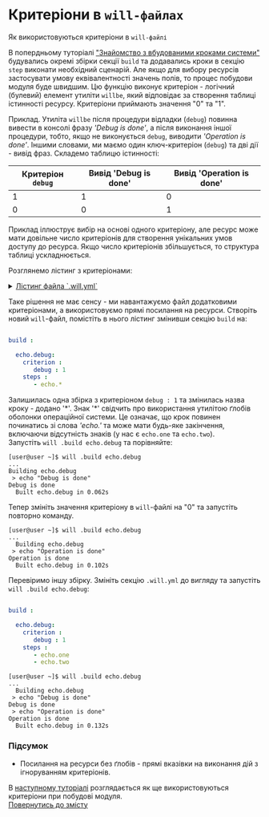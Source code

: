 # Критеріони в `will-файлах`

Як використовуються критеріони в `will-файлі`

В попердньому туторіалі ["Знайомство з вбудованими кроками системи"](PredefinedSteps.md) будувались окремі збірки секції `build` та додавались кроки в секцію `step` виконати необхідний сценарій. Але якщо для вибору ресурсів застосувати умову еквівалентності значень полів, то процес побудови модуля буде швидшим. Цю функцію виконує критеріон - логічний (булевий) елемент утиліти `willbe`, який відповідає за створення таблиці істинності ресурсу. Критеріони приймають значення "0" та "1".

Приклад. Утиліта `willbe` після процедури відладки (`debug`) повинна вивести в консолі фразу _'Debug is done'_, а після виконання іншої процедури, тобто, якщо не виконується `debug`, виводити _'Operation is done'_.  Іншими словами, ми маємо один ключ-критеріон (`debug`) та дві дії - вивід фраз.
Складемо таблицю істинності:  

| Критеріон `debug` | Вивід 'Debug is done' | Вивід 'Operation is done'       |
|-------------------|-----------------------|---------------------------------|
| 1                 | 1                     | 0                               |
| 0                 | 0                     | 1                               |

Приклад іллюструє вибір на основі одного критеріону, але ресурс може мати довільне число критеріонів для створення унікальних умов доступу до ресурса. Якщо число критеріонів збільшується, то структура таблиці ускладнюється.

Розглянемо лістинг з критеріонами:
<details>
  <summary><u>Лістинг файла `.will.yml`</u></summary>

```yaml

about :

    name : buildModuleWithCriterion
    description : "Output of various phrases using criterions"
    version : 0.0.1
    keywords :
        - willbe

step :

  echo.one :
    shell : echo "Debug is done"
    currentPath : '.'
    criterion :
       debug : 1

  echo.two :
    shell : echo "Operation is done"
    currentPath : '.'
    criterion :
       debug : 0

build :

  echo.debug:
    criterion :
       debug : 1
    steps :
       - echo.one

  echo.op:
    criterion :
       debug : 0
    steps :
       - echo.two

```

</details>

Таке рішення не має сенсу - ми навантажуємо файл додатковими критеріонами, а використовуємо прямі посилання на ресурси. Створіть новий `will`-файл, помістіть в нього лістинг змінивши секцію `build` на:

```yaml

build :

  echo.debug:
    criterion :
       debug : 1
    steps :
       - echo.*

```

Залишилась одна збірка з критеріоном `debug : 1` та змінилась назва кроку - додано '\*'. Знак '\*' свідчить про використання утилітою ґлобів оболонки операційної системи. Це означає, що крок повинен починатись зі слова _'echo.'_ та може мати будь-яке закінчення, включаючи відсутність знаків (у нас є `echo.one` та `echo.two`).  
Запустіть `will .build echo.debug` та порівняйте:

```
[user@user ~]$ will .build echo.debug
...
Building echo.debug
 > echo "Debug is done"
Debug is done
  Built echo.debug in 0.062s

```

Тепер змініть значення критеріону в `will`-файлі на "0" та запустіть повторно команду.

```
[user@user ~]$ will .build echo.debug
...
  Building echo.debug
 > echo "Operation is done"
Operation is done
  Built echo.debug in 0.102s

```

Перевіримо іншу збірку. Змініть секцію `.will.yml` до вигляду та запустіть `will .build echo.debug`:

```yaml

build :

  echo.debug:
    criterion :
       debug : 1
    steps :
       - echo.one
       - echo.two

```

```
[user@user ~]$ will .build echo.debug
...
  Building echo.debug
 > echo "Debug is done"
Debug is done
 > echo "Operation is done"
Operation is done
  Built echo.debug in 0.132s

```

### Підсумок
- Посилання на ресурси без ґлобів - прямі вказівки на виконання дій з ігноруванням критеріонів.

В [наступному туторіалі](DefaultCriterionInWillFile.md) розглядається як ще використовуються критеріони при побудові модуля.  
[Повернутись до змісту](../README.md#tutorials)
